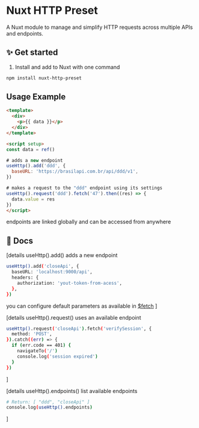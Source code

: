 # Nuxt HTTP Preset

A Nuxt module to manage and simplify HTTP requests across multiple APIs and endpoints.

## ✨ Get started

1. Install and add to Nuxt with one command

```sh
npm install nuxt-http-preset
```
## Usage Example

```html
<template>
  <div>
    <p>{{ data }}</p>
  </div>
</template>

<script setup>
const data = ref()

# adds a new endpoint
useHttp().add('ddd', {
  baseURL: 'https://brasilapi.com.br/api/ddd/v1',
})

# makes a request to the "ddd" endpoint using its settings
useHttp().request('ddd').fetch('47').then((res) => {
  data.value = res
})
</script>
```
endpoints are linked globally and can be accessed from anywhere

## 📖 Docs

[details useHttp().add()
adds a new endpoint

```bash
useHttp().add('closeApi', {
  baseURL: 'localhost:9000/api',
  headers: {
    authorization: 'yout-token-from-acess',
  },
})
```
you can configure default parameters as available in [$fetch](https://nuxt.com/docs/api/utils/dollarfetch)
]

[details useHttp().request()
uses an available endpoint
```bash
useHttp().request('closeApi').fetch('verifySession', {
  method: 'POST',
}).catch((err) => {
  if (err.code == 401) {
    navigateTo('/')
    console.log('session expired')
  }
})
```
]

[details useHttp().endpoints()
list available endpoints
```bash
# Return: [ "ddd", "closeApi" ]
console.log(useHttp().endpoints)
```
]
